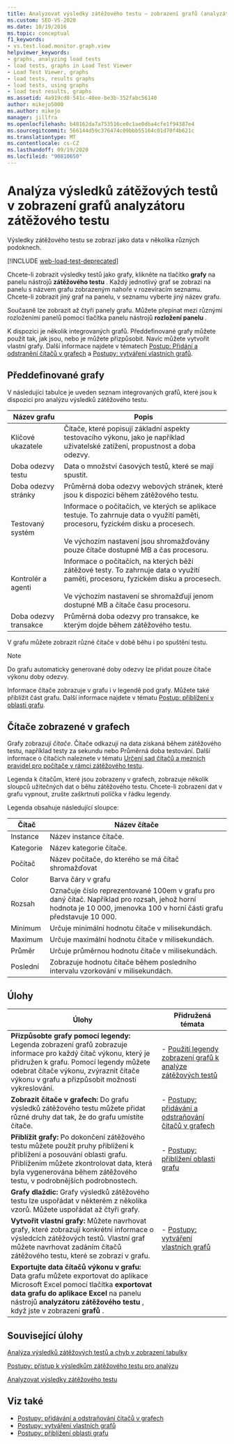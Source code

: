 ```yaml
---
title: Analyzovat výsledky zátěžového testu – zobrazení grafů (analyzátor zátěžového testu)
ms.custom: SEO-VS-2020
ms.date: 10/19/2016
ms.topic: conceptual
f1_keywords:
- vs.test.load.monitor.graph.view
helpviewer_keywords:
- graphs, analyzing load tests
- load tests, graphs in Load Test Viewer
- Load Test Viewer, graphs
- load tests, results graphs
- load tests, using graphs
- load test results, graphs
ms.assetid: 4a919cd8-541c-40ee-be3b-352fabc56140
author: mikejo5000
ms.author: mikejo
manager: jillfra
ms.openlocfilehash: b48162da7a753516ce0c1ae0dba4cfe1f94387e4
ms.sourcegitcommit: 566144d59c376474c09bbb55164c01d70f4b621c
ms.translationtype: MT
ms.contentlocale: cs-CZ
ms.lasthandoff: 09/19/2020
ms.locfileid: "90810650"
---
```

# <a name="analyze-load-test-results-in-the-graphs-view-of-the-load-test-analyzer"></a>Analýza výsledků zátěžových testů v zobrazení grafů analyzátoru zátěžového testu

Výsledky zátěžového testu se zobrazí jako data v několika různých podoknech.

[!INCLUDE [web-load-test-deprecated](includes/web-load-test-deprecated.md)]

Chcete-li zobrazit výsledky testů jako grafy, klikněte na tlačítko **grafy** na panelu nástrojů **zátěžového testu** . Každý jednotlivý graf se zobrazí na panelu s názvem grafu zobrazeným nahoře v rozevíracím seznamu. Chcete-li zobrazit jiný graf na panelu, v seznamu vyberte jiný název grafu.

Současně lze zobrazit až čtyři panely grafu. Můžete přepínat mezi různými rozloženími panelů pomocí tlačítka panelu nástrojů **rozložení panelu** .

K dispozici je několik integrovaných grafů. Předdefinované grafy můžete použít tak, jak jsou, nebo je můžete přizpůsobit. Navíc můžete vytvořit vlastní grafy. Další informace najdete v tématech [Postup: Přidání a odstranění čítačů v grafech](../test/how-to-add-and-delete-counters-on-graphs-in-load-test-results.md) a [Postupy: vytváření vlastních grafů](../test/how-to-create-custom-graphs-in-load-test-results.md).

## <a name="built-in-graphs"></a>Předdefinované grafy

V následující tabulce je uveden seznam integrovaných grafů, které jsou k dispozici pro analýzu výsledků zátěžového testu.

|Název grafu|Popis|
|-|-|
|Klíčové ukazatele|Čítače, které popisují základní aspekty testovacího výkonu, jako je například uživatelské zatížení, propustnost a doba odezvy.|
|Doba odezvy testu|Data o množství časových testů, které se mají spustit.|
|Doba odezvy stránky|Průměrná doba odezvy webových stránek, které jsou k dispozici během zátěžového testu.|
|Testovaný systém|Informace o počítačích, ve kterých se aplikace testuje. To zahrnuje data o využití paměti, procesoru, fyzickém disku a procesech.<br /><br /> Ve výchozím nastavení jsou shromažďovány pouze čítače dostupné MB a čas procesoru.|
|Kontrolér a agenti|Informace o počítačích, na kterých běží zátěžové testy. To zahrnuje data o využití paměti, procesoru, fyzickém disku a procesech.<br /><br /> Ve výchozím nastavení se shromažďují jenom dostupné MB a čítače času procesoru.|
|Doba odezvy transakce|Průměrná doba odezvy pro transakce, ke kterým dojde během zátěžového testu.|

V grafu můžete zobrazit různé čítače v době běhu i po spuštění testu.

> [!NOTE]
> Do grafu automaticky generované doby odezvy lze přidat pouze čítače výkonu doby odezvy.

Informace čítače zobrazuje v grafu i v legendě pod grafy. Můžete také přiblížit část grafu. Další informace najdete v tématu [Postup: přiblížení v oblasti grafu](../test/how-to-zoom-in-on-a-region-of-the-graph-in-load-test-results.md).

## <a name="counters-displayed-in-graphs"></a>Čítače zobrazené v grafech

Grafy zobrazují *čítače*. Čítače odkazují na data získaná během zátěžového testu, například testy za sekundu nebo Průměrná doba testování. Další informace o čítačích naleznete v tématu [Určení sad čítačů a mezních pravidel pro počítače v rámci zátěžového testu](../test/specify-counter-sets-and-threshold-rules-for-load-testing.md).

Legenda k čítačům, které jsou zobrazeny v grafech, zobrazuje několik sloupců užitečných dat o běhu zátěžového testu. Chcete-li zobrazení dat v grafu vypnout, zrušte zaškrtnutí políčka v řádku legendy.

Legenda obsahuje následující sloupce:

|Čítač|Název čítače|
|-|-|
|Instance|Název instance čítače.|
|Kategorie|Název kategorie čítače.|
|Počítač|Název počítače, do kterého se má čítač shromažďovat|
|Color|Barva čáry v grafu|
|Rozsah|Označuje číslo reprezentované 100em v grafu pro daný čítač. Například pro rozsah, jehož horní hodnota je 10 000, jmenovka 100 v horní části grafu představuje 10 000.|
|Minimum|Určuje minimální hodnotu čítače v milisekundách.|
|Maximum|Určuje maximální hodnotu čítače v milisekundách.|
|Průměr|Určuje průměrnou hodnotu čítače v milisekundách.|
|Poslední|Zobrazuje hodnotu čítače během posledního intervalu vzorkování v milisekundách.|

## <a name="tasks"></a>Úlohy

|Úlohy|Přidružená témata|
|-|-|
|**Přizpůsobte grafy pomocí legendy:** Legenda zobrazení grafů zobrazuje informace pro každý čítač výkonu, který je přidružen k grafu. Pomocí legendy můžete odebrat čítače výkonu, zvýraznit čítače výkonu v grafu a přizpůsobit možnosti vykreslování.|-   [Použití legendy zobrazení grafů k analýze zátěžových testů](../test/use-the-graphs-view-legend-to-analyze-load-tests.md)|
|**Zobrazit čítače v grafech:** Do grafu výsledků zátěžového testu můžete přidat různé druhy dat tak, že do grafu umístíte čítače.|-   [Postupy: přidávání a odstraňování čítačů v grafech](../test/how-to-add-and-delete-counters-on-graphs-in-load-test-results.md)|
|**Přiblížit grafy:** Po dokončení zátěžového testu můžete použít pruhy přiblížení k přiblížení a posouvání oblasti grafu. Přiblížením můžete zkontrolovat data, která byla vygenerována během zátěžového testu, v podrobnějších podrobnostech.|-   [Postupy: přiblížení oblasti grafu](../test/how-to-zoom-in-on-a-region-of-the-graph-in-load-test-results.md)|
|**Grafy dlaždic:** Grafy výsledků zátěžového testu lze uspořádat v některém z několika vzorů. Můžete uspořádat až čtyři grafy.||
|**Vytvořit vlastní grafy:** Můžete navrhovat grafy, které zobrazují konkrétní informace o výsledcích zátěžových testů. Vlastní graf můžete navrhovat zadáním čítačů zátěžového testu, které se zobrazí v grafu.|-   [Postupy: vytváření vlastních grafů](../test/how-to-create-custom-graphs-in-load-test-results.md)|
|**Exportujte data čítačů výkonu v grafu:** Data grafu můžete exportovat do aplikace Microsoft Excel pomocí tlačítka **exportovat data grafu do aplikace Excel** na panelu nástrojů **analyzátoru zátěžového testu** , když jste v zobrazení **grafů** .||

## <a name="related-tasks"></a>Související úlohy

[Analýza výsledků zátěžových testů a chyb v zobrazení tabulky](../test/analyze-load-test-results-and-errors-in-the-tables-view.md)

[Postupy: přístup k výsledkům zátěžového testu pro analýzu](../test/how-to-access-load-test-results-for-analysis.md)

[Analyzovat výsledky zátěžového testu](../test/analyze-load-test-results-using-the-load-test-analyzer.md)

## <a name="see-also"></a>Viz také

- [Postupy: přidávání a odstraňování čítačů v grafech](../test/how-to-add-and-delete-counters-on-graphs-in-load-test-results.md)
- [Postupy: vytváření vlastních grafů](../test/how-to-create-custom-graphs-in-load-test-results.md)
- [Postupy: přiblížení oblasti grafu](../test/how-to-zoom-in-on-a-region-of-the-graph-in-load-test-results.md)
